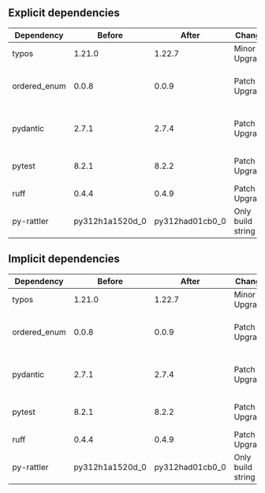 ## Explicit dependencies

|Dependency|Before|After|Change|Explicit|Package|Environments|
|-|-|-|-|-|-|-|
|typos|1.21.0|1.22.7|Minor Upgrade|true|conda|lint on *all platforms*|
|ordered_enum|0.0.8|0.0.9|Patch Upgrade|true|conda|{build, default, py312} on *all platforms*|
|pydantic|2.7.1|2.7.4|Patch Upgrade|true|conda|{build, default, py312} on *all platforms*|
|pytest|8.2.1|8.2.2|Patch Upgrade|true|conda|{default, py312} on *all platforms*|
|ruff|0.4.4|0.4.9|Patch Upgrade|true|conda|lint on *all platforms*|
|py-rattler|py312h1a1520d_0|py312had01cb0_0|Only build string|true|conda|{default, py312} on osx-arm64|

## Implicit dependencies

|Dependency|Before|After|Change|Explicit|Package|Environments|
|-|-|-|-|-|-|-|
|typos|1.21.0|1.22.7|Minor Upgrade|true|conda|lint on *all platforms*|
|ordered_enum|0.0.8|0.0.9|Patch Upgrade|true|conda|{build, default, py312} on *all platforms*|
|pydantic|2.7.1|2.7.4|Patch Upgrade|true|conda|{build, default, py312} on *all platforms*|
|pytest|8.2.1|8.2.2|Patch Upgrade|true|conda|{default, py312} on *all platforms*|
|ruff|0.4.4|0.4.9|Patch Upgrade|true|conda|lint on *all platforms*|
|py-rattler|py312h1a1520d_0|py312had01cb0_0|Only build string|true|conda|{default, py312} on osx-arm64|

[^1]: *Cursive* means explicit dependency.
[^2]: Dependency got downgraded.
